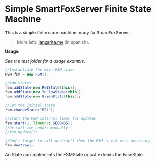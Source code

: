 # Simple SmartFoxServer Finite State Machine
This is a simple finite state machine ready for SmartFoxServer.

> More info: [jangarita.me](http://www.jangarita.me/maquina-de-estados-para-smartfoxserver) (in spanish).

**Usage:**

*See the test folder for a usage example.*

```java
//Instantiate the main FSM class
FSM fsm = new FSM();

//Add states
fsm.addState(new RedState(this));
fsm.addState(new YellowState(this));
fsm.addState(new GreenState(this));

//Set the initial state
fsm.changeState("RED");

//Start the FSM internal timer for updates
fsm.start(1, TimeUnit.SECONDS);
//Or call the update manually
//fsm.update();

//Don't forget to call destroy() when the FSM is not more necessary
fsm.destroy();
```

An State can implements the FSMState or just extends the BaseState.
